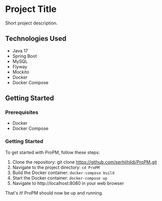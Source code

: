 # Project Title

Short project description.

## Technologies Used

- Java 17
- Spring Boot
- MySQL
- Flyway
- Mockito
- Docker
- Docker Compose

## Getting Started

### Prerequisites

- Docker
- Docker Compose

### Getting Started

To get started with ProPM, follow these steps:

1. Clone the repository: git clone https://github.com/serhiihildi/ProPM.git
2. Navigate to the project directory: `cd ProPM`
3. Build the Docker container: `docker-compose build`
4. Start the Docker container: `docker-compose up`
5. Navigate to http://localhost:8080 in your web browser

That's it! ProPM should now be up and running.